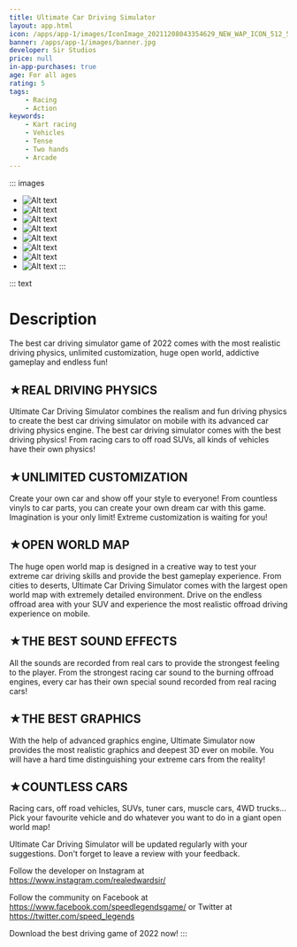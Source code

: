 ```yaml
---
title: Ultimate Car Driving Simulator
layout: app.html
icon: /apps/app-1/images/IconImage_20211208043354629_NEW_WAP_ICON_512_512.png
banner: /apps/app-1/images/banner.jpg
developer: Sir Studios
price: null
in-app-purchases: true
age: For all ages
rating: 5
tags:
    - Racing
    - Action
keywords: 
    - Kart racing
    - Vehicles
    - Tense
    - Two hands
    - Arcade
---
```


::: images
* ![Alt text](/apps/app-1/images/ScreenShot_20211208043354629_1920_1080_320_5.png "Optional title text -> besomes image caption")
* ![Alt text](/apps/app-1/images/ScreenShot_20211208043354629_1920_1086_320_6.png "Optional title text -> besomes image caption")
* ![Alt text](/apps/app-1/images/ScreenShot_20211208043354629_1920_1202_320_3.png "Optional title text -> besomes image caption")
* ![Alt text](/apps/app-1/images/ScreenShot_20211208043354629_2208_1242_320_1.png "Optional title text -> besomes image caption")
* ![Alt text](/apps/app-1/images/ScreenShot_20211208043354629_2542_1708_320_8.png "Optional title text -> besomes image caption")
* ![Alt text](/apps/app-1/images/ScreenShot_20211208043354629_2886_1714_320_4.png "Optional title text -> besomes image caption")
* ![Alt text](/apps/app-1/images/ScreenShot_20211208043354629_2888_1714_320_2.png "Optional title text -> besomes image caption")
* ![Alt text](/apps/app-1/images/ScreenShot_20211208043354629_2978_1712_320_7.png "Optional title text -> besomes image caption")
:::

::: text
# Description
The best car driving simulator game of 2022 comes with the most realistic driving physics, unlimited customization, huge open world, addictive gameplay and endless fun!

## ★REAL DRIVING PHYSICS

Ultimate Car Driving Simulator combines the realism and fun driving physics to create the best car driving simulator on mobile with its advanced car driving physics engine. The best car driving simulator comes with the best driving physics! From racing cars to off road SUVs, all kinds of vehicles have their own physics!

## ★UNLIMITED CUSTOMIZATION

Create your own car and show off your style to everyone! From countless vinyls to car parts, you can create your own dream car with this game. Imagination is your only limit! Extreme customization is waiting for you!

## ★OPEN WORLD MAP

The huge open world map is designed in a creative way to test your extreme car driving skills and provide the best gameplay experience. From cities to deserts, Ultimate Car Driving Simulator comes with the largest open world map with extremely detailed environment. Drive on the endless offroad area with your SUV and experience the most realistic offroad driving experience on mobile.

## ★THE BEST SOUND EFFECTS

All the sounds are recorded from real cars to provide the strongest feeling to the player. From the strongest racing car sound to the burning offroad engines, every car has their own special sound recorded from real racing cars!

## ★THE BEST GRAPHICS

With the help of advanced graphics engine, Ultimate Simulator now provides the most realistic graphics and deepest 3D ever on mobile. You will have a hard time distinguishing your extreme cars from the reality!

## ★COUNTLESS CARS

Racing cars, off road vehicles, SUVs, tuner cars, muscle cars, 4WD trucks... Pick your favourite vehicle and do whatever you want to do in a giant open world map!


Ultimate Car Driving Simulator will be updated regularly with your suggestions. Don't forget to leave a review with your feedback.

Follow the developer on Instagram at
<https://www.instagram.com/realedwardsir/>

Follow the community on Facebook at
<https://www.facebook.com/speedlegendsgame/>
or Twitter at
<https://twitter.com/speed_legends>

Download the best driving game of 2022 now!
:::